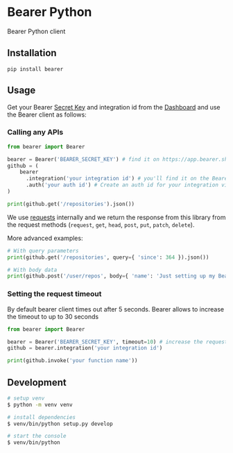 # Bearer Python

Bearer Python client

## Installation

```
pip install bearer
```

## Usage

Get your Bearer [Secret Key](https://app.bearer.sh/keys) and integration id from
the [Dashboard](https://app.bearer.sh) and use the Bearer client as follows:

### Calling any APIs

```python
from bearer import Bearer

bearer = Bearer('BEARER_SECRET_KEY') # find it on https://app.bearer.sh/keys
github = (
    bearer
      .integration('your integration id') # you'll find it on the Bearer dashboard https://app.bearer.sh
      .auth('your auth id') # Create an auth id for your integration via the dashboard
)

print(github.get('/repositories').json())
```

We use [requests](https://2.python-requests.org/en/master/) internally and we
return the response from this library from the request methods (`request`,
`get`, `head`, `post`, `put`, `patch`, `delete`).

More advanced examples:

```python
# With query parameters
print(github.get('/repositories', query={ 'since': 364 }).json())

# With body data
print(github.post('/user/repos', body={ 'name': 'Just setting up my Bearer.sh' }).json())
```

### Setting the request timeout

By default bearer client times out after 5 seconds. Bearer allows to increase the timeout to up to 30 seconds

```python
from bearer import Bearer

bearer = Bearer('BEARER_SECRET_KEY', timeout=10) # increase the request timeout to 10 seconds
github = bearer.integration('your integration id')

print(github.invoke('your function name'))
```
## Development

``` bash
# setup venv
$ python -m venv venv

# install dependencies
$ venv/bin/python setup.py develop

# start the console
$ venv/bin/python
```
